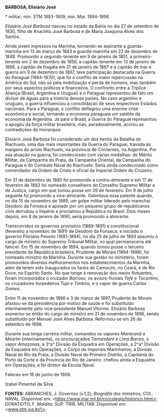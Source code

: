 **BARBOSA, Elisiário José**

\* militar; min. STM 1893-1909; min. Mar. 1894-1896.

*Elisiário José Barbosa* nasceu no estado da Bahia no dia 27 de setembro
de 1830, filho de Anacleto José Barbosa e de Maria Joaquina Alves dos
Santos.

Ainda jovem ingressou na Marinha, tornando-se aspirante a guarda-marinha
em 13 de março de 1843 e guarda-marinha em 22 de dezembro de 1848.
Promovido a segundo-tenente em 9 de janeiro de 1851, a primeiro-tenente
em 2 de dezembro de 1856, a capitão-tenente em 13 de janeiro de 1866, a
capitão de fragata em 21 de janeiro de 1867 e a capitão de mar e guerra
em 9 de dezembro de 1867, teve participação destacada na Guerra do
Paraguai (1864-1870), que foi o conflito de maior repercussão na América
do Sul, não só pela mobilização e perda de homens, mas também por seus
aspectos políticos e financeiros. O confronto entre a Tríplice Aliança
(Brasil, Argentina e Uruguai) e o Paraguai representou de fato um
divisor de águas para a história desses países. No caso argentino e
uruguaio, a guerra influenciou a consolidação de seus respectivos
Estados nacionais. Para o Paraguai, o conflito deflagrou uma enorme
crise econômica e social, tornando a economia paraguaia um satélite da
economia da Argentina. Já para o Brasil, a Guerra do Paraguai
representou o apogeu da força militar brasileira, mas, paradoxalmente,
acirrou as contradições da monarquia.

Elisiário José Barbosa foi considerado um dos heróis da Batalha do
Riachuelo, uma das mais importantes da Guerra do Paraguai, travada às
margens do arroio Riachuelo, na província de Corrientes, na Argentina.
Por sua atuação na guerra, foi condecorado com várias medalhas: do
Mérito Militar, da Campanha do Prata, da Campanha Oriental, da Campanha
do Paraguai e do Combate Naval do Riachuelo. Seria ainda condecorado
como comendador da Ordem de Cristo e oficial da Imperial Ordem do
Cruzeiro.

Em 31 de dezembro de 1880 foi promovido a contra-almirante e em 17 de
fevereiro de 1883 foi nomeado conselheiro do Conselho Supremo Militar e
de Justiça, cargo em que tomou posse em 28 de fevereiro. Em 9 de julho
seguinte foi promovido a vice-almirante. Ostentava essa patente quando,
no dia 15 de novembro de 1889, um golpe militar liderado pelo marechal
Deodoro da Fonseca e apoiado por um pequeno grupo de republicanos civis
derrubou o Império e proclamou a República no Brasil. Dois meses depois,
em 8 de janeiro de 1890, seria promovido a almirante.

Transcorridos os governos provisório (1889-1891) e constitucional
(fevereiro a novembro de 1891) de Deodoro da Fonseca, e iniciado o
governo Floriano Peixoto (1891-1894), no dia 25 de julho de 1893 assumiu
o cargo de ministro do Supremo Tribunal Militar, no qual permaneceria
até falecer. Em 15 de novembro de 1894, quando tomou posse o terceiro
presidente da República brasileira, Prudente de Morais (1894-1898), foi
nomeado ministro da Marinha. Durante sua gestão no ministério, foram
promovidos diversos melhoramentos nos estabelecimentos da Marinha, além
de terem sido inaugurados os faróis de Camocim, no Ceará, e de Rio Doce,
no Espírito Santo. No que tange à renovação dos meios flutuantes, foram
incorporados o cruzador *Barroso*, os avisos-fluviais *Tefé* e
*Tocantins*, os cruzadores-torpedeiros *Tupi* e *Timbira*, e o vapor de
guerra *Carlos Gomes*.

Entre 11 de novembro de 1896 e 3 de março de 1897, Prudente de Morais
afastou-se da presidência por motivo de saúde e foi substituído
interinamente pelo vice-presidente Manuel Vitorino. Elisiário Barbosa
exonerou-se então do cargo de ministro em 21 de novembro de 1896, sendo
substituído por Manuel José Alves Barbosa. Reformou-se em 26 de setembro
de 1898.

Durante sua longa carreira militar, comandou os vapores *Maracanã* e
*Mearim* (interinamente), os encouraçados *Tamandaré* e *Lima Barros*, o
vapor *Amazonas*, a 3^a^ Divisão da Esquadra em Operações, a 2^a^
Divisão da Esquadra em Operações, o Corpo de Imperiais Marinheiros, a
Divisão Naval do Rio da Prata, a Divisão Naval do Primeiro Distrito, a
Capitania do Porto da Corte e da Província do Rio de Janeiro; chefiou
ainda a Esquadra em Operações, e foi diretor da Escola Naval.

Faleceu em 16 de junho de 1909.

Izabel Pimentel da Silva

**FONTES:** ABRANCHES, J. *Governos* (v.1,2); *Biografia dos* ministros;
COL. NAVAL. Disponível em:
\<https://www.mar.mil.br/cn/colegio/historico.htm\>; DORATIOTO, F.
*Maldita*; SUP. TRIB. MILITAR. Disponível em: \<www.stm.jus.br/\>.
